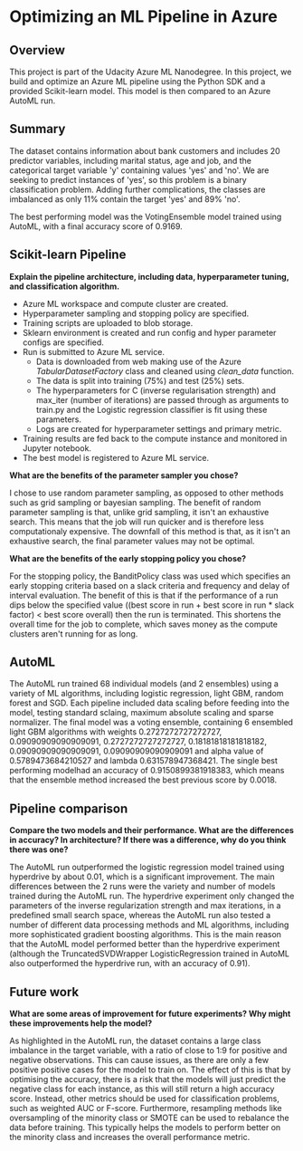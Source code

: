 # Optimizing an ML Pipeline in Azure

## Overview
This project is part of the Udacity Azure ML Nanodegree.
In this project, we build and optimize an Azure ML pipeline using the Python SDK and a provided Scikit-learn model.
This model is then compared to an Azure AutoML run.

## Summary
The dataset contains information about bank customers and includes 20 predictor variables, including marital status, age and job, and the categorical target variable 'y' containing values 'yes' and 'no'. We are seeking to predict instances of 'yes', so this problem is a binary classification problem. Adding further complications, the classes are imbalanced as only 11% contain the target 'yes' and 89% 'no'.

The best performing model was the VotingEnsemble model trained using AutoML, with a final accuracy score of 0.9169.

## Scikit-learn Pipeline
**Explain the pipeline architecture, including data, hyperparameter tuning, and classification algorithm.**

* Azure ML workspace and compute cluster are created.
* Hyperparameter sampling and stopping policy are specified.
* Training scripts are uploaded to blob storage.
* Sklearn environment is created and run config and hyper parameter configs are specified.
* Run is submitted to Azure ML service.
  * Data is downloaded from web making use of the Azure _TabularDatasetFactory_ class and cleaned using _clean_data_ function.
  * The data is split into training (75%) and test (25%) sets.
  * The hyperparameters for C (inverse regularisation strength) and max_iter (number of iterations) are passed through as arguments to train.py and the Logistic regression classifier is fit using these parameters.
  * Logs are created for hyperparameter settings and primary metric.
* Training results are fed back to the compute instance and monitored in Jupyter notebook.
* The best model is registered to Azure ML service.

**What are the benefits of the parameter sampler you chose?**

I chose to use random parameter sampling, as opposed to other methods such as grid sampling or bayesian sampling. The benefit of random parameter sampling is that, unlike grid sampling, it isn't an exhaustive search. This means that the job will run quicker and is therefore less computationaly expensive. The downfall of this method is that, as it isn't an exhaustive search, the final parameter values may not be optimal.

**What are the benefits of the early stopping policy you chose?**

For the stopping policy, the BanditPolicy class was used which specifies an early stopping criteria based on a slack criteria and frequency and delay of interval evaluation. The benefit of this is that if the performance of a run dips below the specified value ((best score in run + best score in run * slack factor) < best score overall) then the run is terminated. This shortens the overall time for the job to complete, which saves money as the compute clusters aren't running for as long.

## AutoML

The AutoML run trained 68 individual models (and 2 ensembles) using a variety of ML algorithms, including logistic regression, light GBM, random forest and SGD. Each pipeline included data scaling before feeding into the model, testing standard sclaing, maximum absolute scaling and sparse normalizer. The final model was a voting ensemble, containing 6 ensembled light GBM algorithms with weights 0.2727272727272727, 0.09090909090909091, 0.2727272727272727, 0.18181818181818182, 0.09090909090909091, 0.09090909090909091 and alpha value of 0.5789473684210527 and lambda 0.631578947368421. The single best performing modelhad an accuracy of 0.9150899381918383, which means that the ensemble method increased the best previous score by 0.0018. 

## Pipeline comparison
**Compare the two models and their performance. What are the differences in accuracy? In architecture? If there was a difference, why do you think there was one?**

The AutoML run outperformed the logistic regression model trained using hyperdrive by about 0.01, which is a significant improvement. The main differences between the 2 runs were the variety and number of models trained during the AutoML run. The hyperdrive experiment only changed the parameters of the inverse regularization strength and max iterations, in a predefined small search space, whereas the AutoML run also tested a number of different data processing methods and ML algorithms, including more sophisticated gradient boosting algorithms. This is the main reason that the AutoML model performed better than the hyperdrive experiment (although the TruncatedSVDWrapper LogisticRegression trained in AutoML also outperformed the hyperdrive run, with an accuracy of 0.91).

## Future work
**What are some areas of improvement for future experiments? Why might these improvements help the model?**

As highlighted in the AutoML run, the dataset contains a large class imbalance in the target variable, with a ratio of close to 1:9 for positive and negative observations. This can cause issues, as there are only a few positive positive cases for the model to train on. The effect of this is that by optimising the accuracy, there is a risk that the models will just predict the negative class for each instance, as this will still return a high accuracy score. Instead, other metrics should be used for classification problems, such as weighted AUC or F-score. Furthermore, resampling methods like oversampling of the minority class or SMOTE can be used to rebalance the data before training. This typically helps the models to perform better on the minority class and increases the overall performance metric.
